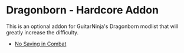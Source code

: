 # Dragonborn - Hardcore Addon
This is an optional addon for GuitarNinja's Dragonborn modlist that will greatly increase the difficulty. 

- [No Saving in Combat](https://www.nexusmods.com/skyrimspecialedition/mods/29914)
